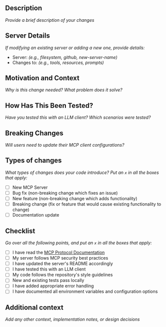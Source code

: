 ## Description
*Provide a brief description of your changes*

## Server Details
*If modifying an existing server or adding a new one, provide details:*
- Server: *(e.g., filesystem, github, new-server-name)*
- Changes to: *(e.g., tools, resources, prompts)*

## Motivation and Context
*Why is this change needed? What problem does it solve?*

## How Has This Been Tested?
*Have you tested this with an LLM client? Which scenarios were tested?*

## Breaking Changes
*Will users need to update their MCP client configurations?*

## Types of changes
*What types of changes does your code introduce? Put an `x` in all the boxes that apply:*
- [ ] New MCP Server
- [ ] Bug fix (non-breaking change which fixes an issue)
- [ ] New feature (non-breaking change which adds functionality)
- [ ] Breaking change (fix or feature that would cause existing functionality to change)
- [ ] Documentation update

## Checklist
*Go over all the following points, and put an `x` in all the boxes that apply:*
- [ ] I have read the [MCP Protocol Documentation](https://modelcontextprotocol.io)
- [ ] My server follows MCP security best practices
- [ ] I have updated the server's README accordingly
- [ ] I have tested this with an LLM client
- [ ] My code follows the repository's style guidelines
- [ ] New and existing tests pass locally
- [ ] I have added appropriate error handling
- [ ] I have documented all environment variables and configuration options

## Additional context
*Add any other context, implementation notes, or design decisions*